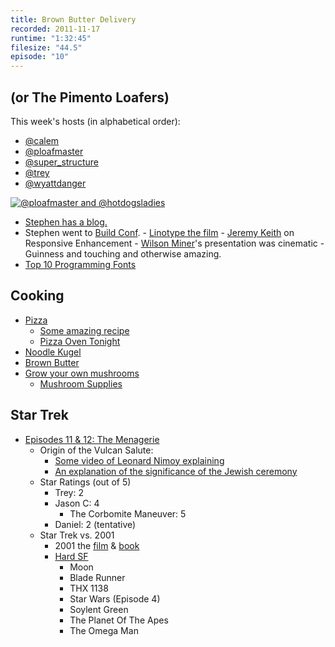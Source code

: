 ```yaml
---
title: Brown Butter Delivery
recorded: 2011-11-17
runtime: "1:32:45"
filesize: "44.5"
episode: "10"
---
```


## (or The Pimento Loafers)

This week's hosts (in alphabetical order):

- [@calem](https://twitter.com/calem)
- [@ploafmaster](https://twitter.com/ploafmaster)
- [@super_structure](https://twitter.com/super_structure)
- [@trey](https://twitter.com/trey)
- [@wyattdanger](https://twitter.com/wyattdanger)

[![@ploafmaster and @hotdogsladies](https://f005.backblazeb2.com/file/piepworks-cdn/jawgrind/Jawgrind-Episode-10.jpg)](http://www.flickr.com/photos/ploafmaster/6027943914/)

- [Stephen has a blog.](http://blog.stephenwyattbush.com/)
- Stephen went to [Build Conf](http://2011.buildconf.com/). - [Linotype the film](http://vimeo.com/15032988) - [Jeremy Keith](http://adactio.com/) on Responsive Enhancement - [Wilson Miner](http://www.wilsonminer.com/)'s presentation was cinematic - Guinness
  and touching and otherwise amazing.
- [Top 10 Programming Fonts](http://hivelogic.com/articles/top-10-programming-fonts/)

## Cooking

- [Pizza](http://www.youtube.com/watch?v=bpet67TTVag)
  - [Some amazing recipe](https://simple-note.appspot.com/publish/s7ZSY0)
  - [Pizza Oven Tonight](http://www.flickr.com/photos/pjpink/6063446271/)
- [Noodle Kugel](http://eggandtoast.com/trey/card/220/)
- [Brown Butter](http://eggandtoast.com/ploafmaster/card/248/)
- [Grow your own mushrooms](http://torchbearer.utk.edu/2011/11/how-to-make-a-mushroom-log/)
  - [Mushroom Supplies](http://everythingmushrooms.com/)

## Star Trek

- [Episodes 11 &amp; 12: The Menagerie](<http://en.wikipedia.org/wiki/The_Menagerie_(Star_Trek:_The_Original_Series)>)
  - Origin of the Vulcan Salute:
    - [Some video of Leonard Nimoy explaining](http://www.youtube.com/watch?v=G1d83XOORP0)
    - [An explanation of the significance of the Jewish ceremony](https://web.archive.org/web/20130317104037/http://upstel.net/~rooster/v-salute.html)
  - Star Ratings (out of 5)
    - Trey: 2
    - Jason C: 4
      - The Corbomite Maneuver: 5
    - Daniel: 2 (tentative)
  - Star Trek vs. 2001
    - 2001 the [film](<http://en.wikipedia.org/wiki/2001:_A_Space_Odyssey_(film)>) &amp; [book](<http://en.wikipedia.org/wiki/2001:_A_Space_Odyssey_(novel)>)
    - [Hard SF](http://en.wikipedia.org/wiki/Hard_science_fiction)
      - Moon
      - Blade Runner
      - THX 1138
      - Star Wars (Episode 4)
      - Soylent Green
      - The Planet Of The Apes
      - The Omega Man
